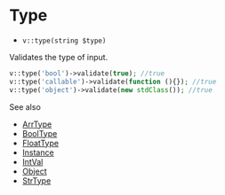 # Type

- `v::type(string $type)`

Validates the type of input.

```php
v::type('bool')->validate(true); //true
v::type('callable')->validate(function (){}); //true
v::type('object')->validate(new stdClass()); //true
```

See also

  * [ArrType](ArrType.md)
  * [BoolType](BoolType.md)
  * [FloatType](FloatType.md)
  * [Instance](Instance.md)
  * [IntVal](IntVal.md)
  * [Object](Object.md)
  * [StrType](StrType.md)
